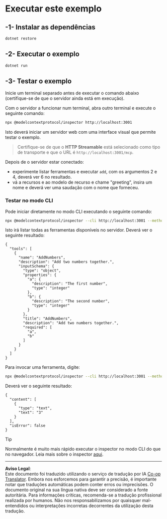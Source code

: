 <!--
CO_OP_TRANSLATOR_METADATA:
{
  "original_hash": "dde4e32e4b55ef4962c411b39d2340a7",
  "translation_date": "2025-09-03T16:05:19+00:00",
  "source_file": "03-GettingStarted/06-http-streaming/solution/dotnet/README.md",
  "language_code": "pt"
}
-->
# Executar este exemplo

## -1- Instalar as dependências

```bash
dotnet restore
```

## -2- Executar o exemplo

```bash
dotnet run
```

## -3- Testar o exemplo

Inicie um terminal separado antes de executar o comando abaixo (certifique-se de que o servidor ainda está em execução).

Com o servidor a funcionar num terminal, abra outro terminal e execute o seguinte comando:

```bash
npx @modelcontextprotocol/inspector http://localhost:3001
```

Isto deverá iniciar um servidor web com uma interface visual que permite testar o exemplo.

> Certifique-se de que o **HTTP Streamable** está selecionado como tipo de transporte e que o URL é `http://localhost:3001/mcp`.

Depois de o servidor estar conectado:

- experimente listar ferramentas e executar `add`, com os argumentos 2 e 4, deverá ver 6 no resultado.
- vá a recursos e ao modelo de recurso e chame "greeting", insira um nome e deverá ver uma saudação com o nome que forneceu.

### Testar no modo CLI

Pode iniciar diretamente no modo CLI executando o seguinte comando:

```bash 
npx @modelcontextprotocol/inspector --cli http://localhost:3001 --method tools/list
```

Isto irá listar todas as ferramentas disponíveis no servidor. Deverá ver o seguinte resultado:

```text
{
  "tools": [
    {
      "name": "AddNumbers",
      "description": "Add two numbers together.",
      "inputSchema": {
        "type": "object",
        "properties": {
          "a": {
            "description": "The first number",
            "type": "integer"
          },
          "b": {
            "description": "The second number",
            "type": "integer"
          }
        },
        "title": "AddNumbers",
        "description": "Add two numbers together.",
        "required": [
          "a",
          "b"
        ]
      }
    }
  ]
}
```

Para invocar uma ferramenta, digite:

```bash
npx @modelcontextprotocol/inspector --cli http://localhost:3001 --method tools/call --tool-name AddNumbers --tool-arg a=1 --tool-arg b=2
```

Deverá ver o seguinte resultado:

```text
{
  "content": [
    {
      "type": "text",
      "text": "3"
    }
  ],
  "isError": false
}
```

> [!TIP]
> Normalmente é muito mais rápido executar o inspector no modo CLI do que no navegador.
> Leia mais sobre o inspector [aqui](https://github.com/modelcontextprotocol/inspector).

---

**Aviso Legal**:  
Este documento foi traduzido utilizando o serviço de tradução por IA [Co-op Translator](https://github.com/Azure/co-op-translator). Embora nos esforcemos para garantir a precisão, é importante notar que traduções automáticas podem conter erros ou imprecisões. O documento original na sua língua nativa deve ser considerado a fonte autoritária. Para informações críticas, recomenda-se a tradução profissional realizada por humanos. Não nos responsabilizamos por quaisquer mal-entendidos ou interpretações incorretas decorrentes da utilização desta tradução.